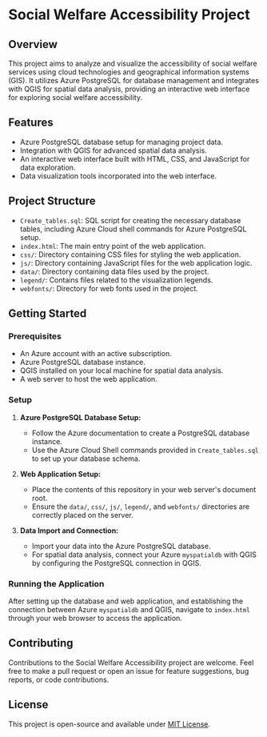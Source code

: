 # Social Welfare Accessibility Project

## Overview

This project aims to analyze and visualize the accessibility of social welfare services using cloud technologies and geographical information systems (GIS). It utilizes Azure PostgreSQL for database management and integrates with QGIS for spatial data analysis, providing an interactive web interface for exploring social welfare accessibility.

## Features

- Azure PostgreSQL database setup for managing project data.
- Integration with QGIS for advanced spatial data analysis.
- An interactive web interface built with HTML, CSS, and JavaScript for data exploration.
- Data visualization tools incorporated into the web interface.

## Project Structure

- `Create_tables.sql`: SQL script for creating the necessary database tables, including Azure Cloud shell commands for Azure PostgreSQL setup.
- `index.html`: The main entry point of the web application.
- `css/`: Directory containing CSS files for styling the web application.
- `js/`: Directory containing JavaScript files for the web application logic.
- `data/`: Directory containing data files used by the project.
- `legend/`: Contains files related to the visualization legends.
- `webfonts/`: Directory for web fonts used in the project.

## Getting Started

### Prerequisites

- An Azure account with an active subscription.
- Azure PostgreSQL database instance.
- QGIS installed on your local machine for spatial data analysis.
- A web server to host the web application.

### Setup

1. **Azure PostgreSQL Database Setup:**
   - Follow the Azure documentation to create a PostgreSQL database instance.
   - Use the Azure Cloud Shell commands provided in `Create_tables.sql` to set up your database schema.

2. **Web Application Setup:**
   - Place the contents of this repository in your web server's document root.
   - Ensure the `data/`, `css/`, `js/`, `legend/`, and `webfonts/` directories are correctly placed on the server.

3. **Data Import and Connection:**
   - Import your data into the Azure PostgreSQL database.
   - For spatial data analysis, connect your Azure `myspatialdb` with QGIS by configuring the PostgreSQL connection in QGIS.

### Running the Application

After setting up the database and web application, and establishing the connection between Azure `myspatialdb` and QGIS, navigate to `index.html` through your web browser to access the application.

## Contributing

Contributions to the Social Welfare Accessibility project are welcome. Feel free to make a pull request or open an issue for feature suggestions, bug reports, or code contributions.

## License

This project is open-source and available under [MIT License](LICENSE).

